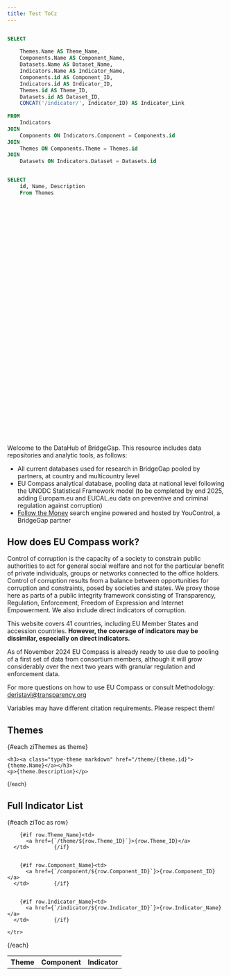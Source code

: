 ```yaml
---
title: Test ToCz
---
```


```sql ziToc

SELECT 
    
    Themes.Name AS Theme_Name,
    Components.Name AS Component_Name,
    Datasets.Name AS Dataset_Name,
    Indicators.Name AS Indicator_Name,
    Components.id AS Component_ID,
    Indicators.id AS Indicator_ID,
    Themes.id AS Theme_ID,    
    Datasets.id AS Dataset_ID,
    CONCAT('/indicator/', Indicator_ID) AS Indicator_Link
    
FROM 
    Indicators
JOIN 
    Components ON Indicators.Component = Components.id
JOIN 
    Themes ON Components.Theme = Themes.id
JOIN 
    Datasets ON Indicators.Dataset = Datasets.id

```

```sql ziThemes

SELECT 
    id, Name, Description
    From Themes
  

```

 




<div style="height: 33rem; width: 33rem; " class="float-right">
  <InteractiveSVG1 src="/assets/dh-pie.svg"  /> 
</div>

Welcome to the DataHub of BridgeGap. This resource includes data repositories and analytic tools, as follows:

- All current databases used for research in BridgeGap pooled by partners, at country and multicountry level
- EU Compass analytical database, pooling data at national level following the UNODC Statistical Framework model (to be completed by end 2025, adding Europam.eu and EUCAL.eu data on preventive and criminal regulation against corruption)
- [Follow the Money](https://corruptiondata.eu/followthemoney/)  search engine powered and hosted by YouControl, a BridgeGap partner

## How does EU Compass work?

Control of corruption is the capacity of a society to constrain public authorities to act for general social welfare and not for the particular benefit of private individuals, groups or networks connected to the office holders. Control of corruption results from a balance between opportunities for corruption and constraints, posed by societies and states. We proxy those here as parts of a public integrity framework consisting of Transparency, Regulation, Enforcement, Freedom of Expression and Internet Empowerment. We also include direct indicators of corruption.

This website covers 41 countries, including EU Member States and accession countries. **However, the coverage of indicators may be dissimilar, especially on direct indicators.**

As of November 2024 EU Compass is already ready to use due to pooling of a first set of data from consortium members, although it will grow considerably over the next two years with granular regulation and enforcement data.

For more questions on how to use EU Compass or consult Methodology: deristavi@transparency.org

Variables may have different citation requirements. Please respect them!


## Themes

<ThemesToc />

<div class="xlist">
 {#each ziThemes as theme}
 
    <h3><a class="type-theme markdown" href="/theme/{theme.id}">{theme.Name}</a></h3>
    <p>{theme.Description}</p> 
    
 {/each}
</div>


## Full Indicator List

<DataTable data={ziToc} rows=all groupBy=Theme_Name  groupsOpen=false>
  <Column id=Theme_Name/> 
	<Column id=Component_Name /> 
	<Column id=Indicator_Link contentType=link linkLabel=Indicator_Name  /> 
</DataTable>


<DataTable data={ziToc} rows=all>
  <table id="zitable">
  <thead>
    <tr>
      <th>Theme</th>
      <th>Component</th>
      <th>Indicator</th>
    </tr>
  </thead>
  <tbody>
  {#each ziToc as row}
    <tr class="{row.Theme_ID} {row.Component_ID} ">
      
        {#if row.Theme_Name}<td>
          <a href={`/theme/${row.Theme_ID}`}>{row.Theme_ID}</a>
      </td>        {/if}

      
        {#if row.Component_Name}<td>
          <a href={`/component/${row.Component_ID}`}>{row.Component_ID}</a>
      </td>        {/if}

      
        {#if row.Indicator_Name}<td>
          <a href={`/indicator/${row.Indicator_ID}`}>{row.Indicator_Name}</a>
      </td>        {/if}

    </tr>
  {/each}
  </tbody>
  </table>
</DataTable>







 <style>
 .xlist h3 {font-weight: bold;}
 .xlist p {line-height: 1.2;margin-bottom: 1ex; font-size: .9em;}
 
 *[onclick] {
  cursor: pointer;
 }
 *[onclick]:hover {
  cursor: pointer;
  opacity: 0.7;
 }
 tr td:first-child {
  font-family: 'Arial Narrow'; 
  text-overflow: ellipsis;   
    overflow:hidden;              
    white-space:nowrap;           
    width: 8em; padding-right: 1.5ex; 
    /*opacity: 0;  */
 }
 tr td:nth-child(2) {
  font-family: 'Arial Narrow'; text-align: center; 
 }
 
 </style>